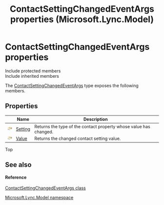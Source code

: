 ﻿---
title: ContactSettingChangedEventArgs properties (Microsoft.Lync.Model)
TOCTitle: ContactSettingChangedEventArgs properties
ms:assetid: Properties.T:Microsoft.Lync.Model.ContactSettingChangedEventArgs_DI_3_UC_OCS14MrefLyncWPF
ms:mtpsurl: https://msdn.microsoft.com/en-us/library/microsoft.lync.model.contactsettingchangedeventargs_di_3_uc_ocs14mreflyncwpf_properties(v=office.15)
ms:contentKeyID: 48601776
ms.date: 07/28/2014
mtps_version: v=office.15
---

# ContactSettingChangedEventArgs properties

Include protected members  
Include inherited members  

The [ContactSettingChangedEventArgs](contactsettingchangedeventargs-class-microsoft-lync-model_2.md) type exposes the following members.

## Properties

<table>
<thead>
<tr class="header">
<th> </th>
<th>Name</th>
<th>Description</th>
</tr>
</thead>
<tbody>
<tr class="odd">
<td><img src="images/JJ275421.pubproperty(Office.15).gif" title="Public property" alt="Public property" /></td>
<td><a href="contactsettingchangedeventargs-setting-property-microsoft-lync-model_2.md">Setting</a></td>
<td>Returns the type of the contact property whose value has changed.</td>
</tr>
<tr class="even">
<td><img src="images/JJ275421.pubproperty(Office.15).gif" title="Public property" alt="Public property" /></td>
<td><a href="contactsettingchangedeventargs-value-property-microsoft-lync-model_2.md">Value</a></td>
<td>Returns the changed contact setting value.</td>
</tr>
</tbody>
</table>


Top

## See also

#### Reference

[ContactSettingChangedEventArgs class](contactsettingchangedeventargs-class-microsoft-lync-model_2.md)

[Microsoft.Lync.Model namespace](microsoft-lync-model-namespace_2.md)


